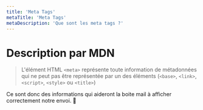 ```yaml
---
title: 'Meta Tags'
metaTitle: 'Meta Tags'
metaDescription: 'Que sont les meta tags ?'
---
```


# Description par MDN

> L'élément HTML `<meta>` représente toute information de métadonnées qui ne peut pas être représentée par un des éléments (`<base>`, `<link>`, `<script>`, `<style>` ou `<title>`)

Ce sont donc des informations qui aideront la boite mail à afficher correctement notre envoi. 🤔

